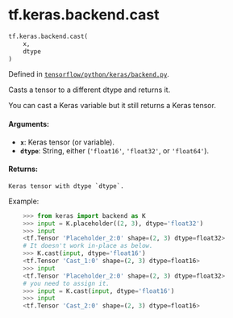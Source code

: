 <div itemscope itemtype="http://developers.google.com/ReferenceObject">
<meta itemprop="name" content="tf.keras.backend.cast" />
</div>

# tf.keras.backend.cast

``` python
tf.keras.backend.cast(
    x,
    dtype
)
```



Defined in [`tensorflow/python/keras/backend.py`](https://www.tensorflow.org/code/tensorflow/python/keras/backend.py).

Casts a tensor to a different dtype and returns it.

You can cast a Keras variable but it still returns a Keras tensor.

#### Arguments:

* <b>`x`</b>: Keras tensor (or variable).
* <b>`dtype`</b>: String, either (`'float16'`, `'float32'`, or `'float64'`).


#### Returns:

    Keras tensor with dtype `dtype`.

Example:
```python
    >>> from keras import backend as K
    >>> input = K.placeholder((2, 3), dtype='float32')
    >>> input
    <tf.Tensor 'Placeholder_2:0' shape=(2, 3) dtype=float32>
    # It doesn't work in-place as below.
    >>> K.cast(input, dtype='float16')
    <tf.Tensor 'Cast_1:0' shape=(2, 3) dtype=float16>
    >>> input
    <tf.Tensor 'Placeholder_2:0' shape=(2, 3) dtype=float32>
    # you need to assign it.
    >>> input = K.cast(input, dtype='float16')
    >>> input
    <tf.Tensor 'Cast_2:0' shape=(2, 3) dtype=float16>
```